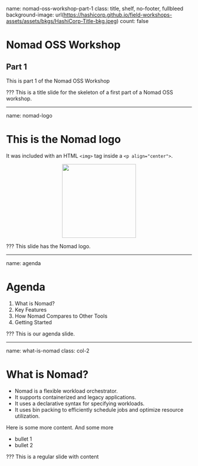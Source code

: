 name: nomad-oss-workshop-part-1
class: title, shelf, no-footer, fullbleed
background-image: url(https://hashicorp.github.io/field-workshops-assets/assets/bkgs/HashiCorp-Title-bkg.jpeg)
count: false

# Nomad OSS Workshop
## Part 1

This is part 1 of the Nomad OSS Workshop

???
This is a title slide for the skeleton of a first part of a Nomad OSS workshop.

---
name: nomad-logo
# This is the Nomad logo

It was included with an HTML `<img>` tag inside a `<p align="center">`.

<p align="center">
  <img width="200" height="200" src="https://hashicorp.github.io/field-workshops-assets/assets/logos/logo_nomad.png">
</p>

???
This slide has the Nomad logo.

---
name: agenda
# Agenda

1. What is Nomad?
2. Key Features
3. How Nomad Compares to Other Tools
4. Getting Started

???
This is our agenda slide.

---
name: what-is-nomad
class: col-2
# What is Nomad?

* Nomad is a flexible workload orchestrator.
* It supports containerized and legacy applications.
* It uses a declarative syntax for specifying workloads.
* It uses bin packing to efficiently schedule jobs and optimize resource utilization.

Here is some more content.
And some more
* bullet 1
* bullet 2

???
This is a regular slide with content
